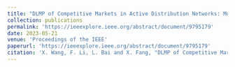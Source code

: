 ```yaml
---
title: "DLMP of Competitive Markets in Active Distribution Networks: Models, Solutions, Applications, and Visions"
collection: publications
permalink: 'https://ieeexplore.ieee.org/abstract/document/9795179'
date: 2023-05-21
venue: 'Proceedings of the IEEE'
paperurl: 'https://ieeexplore.ieee.org/abstract/document/9795179'
citation: 'X. Wang, F. Li, L. Bai and X. Fang, "DLMP of Competitive Markets in Active Distribution Networks: Models, Solutions, Applications, and Visions," in Proceedings of the IEEE, vol. 111, no. 7, pp. 725-743, July 2023, doi: 10.1109/JPROC.2022.3177230.'
---
```

